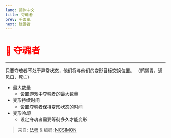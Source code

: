 ```yaml
---
lang: 简体中文
title: 夺魂者
prev: 千面鬼
next: 隐匿者
---
```


# <font color="red">👻 <b>夺魂者</b></font> <Badge text="Concealing" type="tip" vertical="middle"/>

***

只要夺魂者不处于异常状态，他们将与他们的变形目标交换位置。 （鹈鹕胃，通风口，死亡）

- 最大数量
  - 设置游戏中夺魂者的最大数量
- 变形持续时间
  - 设置夺魂者保持变形状态的时间
- 变形冷却
  - 设定夺魂者需要等待多久才能变形

> 来自: [法师](https://space.bilibili.com/511107305) & 编码: [NCSIMON](https://github.com/NCSIMON)
